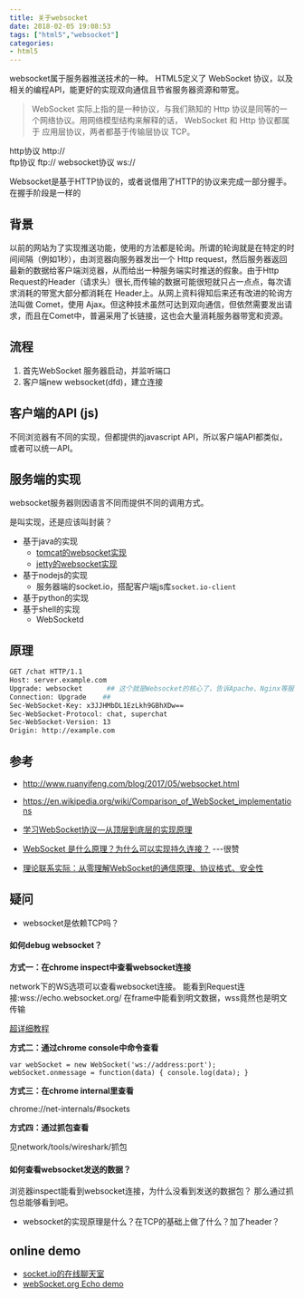 ```yaml
---
title: 关于websocket
date: 2018-02-05 19:08:53
tags: ["html5","websocket"]
categories:
- html5
---
```


websocket属于服务器推送技术的一种。
HTML5定义了 WebSocket 协议，以及相关的编程API，能更好的实现双向通信且节省服务器资源和带宽。
>  WebSocket 实际上指的是一种协议，与我们熟知的 Http 协议是同等的一个网络协议。用网络模型结构来解释的话， WebSocket 和 Http 协议都属于 应用层协议，两者都基于传输层协议 TCP。

http协议  http://  
ftp协议   ftp://
websocket协议 ws://

Websocket是基于HTTP协议的，或者说借用了HTTP的协议来完成一部分握手。
在握手阶段是一样的

## 背景

以前的网站为了实现推送功能，使用的方法都是轮询。所谓的轮询就是在特定的时间间隔（例如1秒），由浏览器向服务器发出一个 Http request，然后服务器返回最新的数据给客户端浏览器，从而给出一种服务端实时推送的假象。由于Http Request的Header（请求头）很长,而传输的数据可能很短就只占一点点，每次请求消耗的带宽大部分都消耗在 Header上。从网上资料得知后来还有改进的轮询方法叫做 Comet，使用 Ajax。但这种技术虽然可达到双向通信，但依然需要发出请求，而且在Comet中，普遍采用了长链接，这也会大量消耗服务器带宽和资源。


## 流程

1. 首先WebSocket 服务器启动，并监听端口
2. 客户端new websocket(dfd)，建立连接


## 客户端的API (js)

不同浏览器有不同的实现，但都提供的javascript API，所以客户端API都类似，或者可以统一API。



## 服务端的实现
websocket服务器则因语言不同而提供不同的调用方式。

是叫实现，还是应该叫封装？

- 基于java的实现
    - [tomcat的websocket实现](https://github.com/BitMindLab/tomcat-example/tree/master/WEB-INF/classes/websocket/)
    - [jetty的websocket实现]()
- 基于nodejs的实现
    - 服务器端的socket.io，搭配客户端js库`socket.io-client`
- 基于python的实现
- 基于shell的实现
    - WebSocketd


## 原理

```bash
GET /chat HTTP/1.1
Host: server.example.com
Upgrade: websocket      ## 这个就是Websocket的核心了，告诉Apache、Nginx等服务器：注意啦，窝发起的是Websocket协议，快点帮我找到对应的助理处理~不是那个老土的HTTP。
Connection: Upgrade    ##
Sec-WebSocket-Key: x3JJHMbDL1EzLkh9GBhXDw==
Sec-WebSocket-Protocol: chat, superchat
Sec-WebSocket-Version: 13
Origin: http://example.com
```



## 参考

- http://www.ruanyifeng.com/blog/2017/05/websocket.html
- https://en.wikipedia.org/wiki/Comparison_of_WebSocket_implementations

- [学习WebSocket协议—从顶层到底层的实现原理](https://github.com/abbshr/abbshr.github.io/issues/22)
- [WebSocket 是什么原理？为什么可以实现持久连接？](https://www.zhihu.com/question/20215561)  ---很赞

- [理论联系实际：从零理解WebSocket的通信原理、协议格式、安全性](https://juejin.im/entry/5a5c559c518825734859ee5e)

## 疑问
- websocket是依赖TCP吗？


#### 如何debug websocket？

**方式一：在chrome inspect中查看websocket连接**

network下的WS选项可以查看websocket连接。
能看到Request连接:wss://echo.websocket.org/
在frame中能看到明文数据，wss竟然也是明文传输

[超详细教程](https://kaazing.com/inspecting-websocket-traffic-with-chrome-developer-tools/)




**方式二：通过chrome console中命令查看**
```
var webSocket = new WebSocket('ws://address:port');
webSocket.onmessage = function(data) { console.log(data); }
```

**方式三：在chrome internal里查看**

chrome://net-internals/#sockets

**方式四：通过抓包查看**

见network/tools/wireshark/抓包





#### 如何查看websocket发送的数据？

浏览器inspect能看到websocket连接，为什么没看到发送的数据包？
那么通过抓包总能够看到吧。


- websocket的实现原理是什么？在TCP的基础上做了什么？加了header？


## online demo

- [socket.io的在线聊天室](https://socket.io/demos/chat/)
- [webSocket.org Echo demo](http://www.websocket.org/echo.html)








##




##
